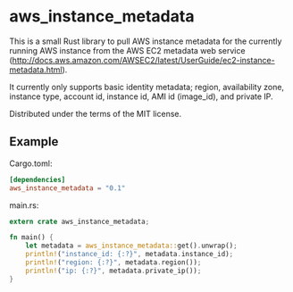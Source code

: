 # aws_instance_metadata

This is a small Rust library to pull AWS instance metadata for the currently running AWS instance from the AWS EC2 metadata web service (http://docs.aws.amazon.com/AWSEC2/latest/UserGuide/ec2-instance-metadata.html).

It currently only supports basic identity metadata; region, availability zone, instance type, account id, instance id, AMI id (image_id), and private IP.  

Distributed under the terms of the MIT license.

## Example

Cargo.toml:
```toml
[dependencies]
aws_instance_metadata = "0.1"
```

main.rs:
```rust
extern crate aws_instance_metadata;

fn main() {
    let metadata = aws_instance_metadata::get().unwrap();
    println!("instance_id: {:?}", metadata.instance_id);
    println!("region: {:?}", metadata.region());
    println!("ip: {:?}", metadata.private_ip());
}
```
